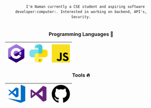 <p align="center">
  <code>
    I'm Naman currently a CSE student and aspiring software developer:computer:. Interested in working on backend, API's, Security.
  </code>
</p>

<div align="center">
  
### Programming Languages  :rocket:
|<img src="https://github.com/NV404/nv404/blob/main/img/699px-C_Sharp_logo.svg.png?raw=true" width=60> | <img src="https://raw.githubusercontent.com/NV404/nv404/d564c76dea9eef7212cd0b7ec1cad34dead8c391/img/python.svg" width=60> | <img src="https://github.com/NV404/nv404/blob/main/img/js.png?raw=true" width=60> |
|:---:|:---:|:---:|


### Tools :fire:
|<img src="https://github.com/NV404/nv404/blob/main/img/cs-code.png?raw=true" width=60> | <img src="https://github.com/NV404/nv404/blob/main/img/vs%20studio.png?raw=true" width=60> | <img src="https://raw.githubusercontent.com/NV404/nv404/d564c76dea9eef7212cd0b7ec1cad34dead8c391/img/github.svg" width=60> |
|:---:|:---:|:---:|


</div>

